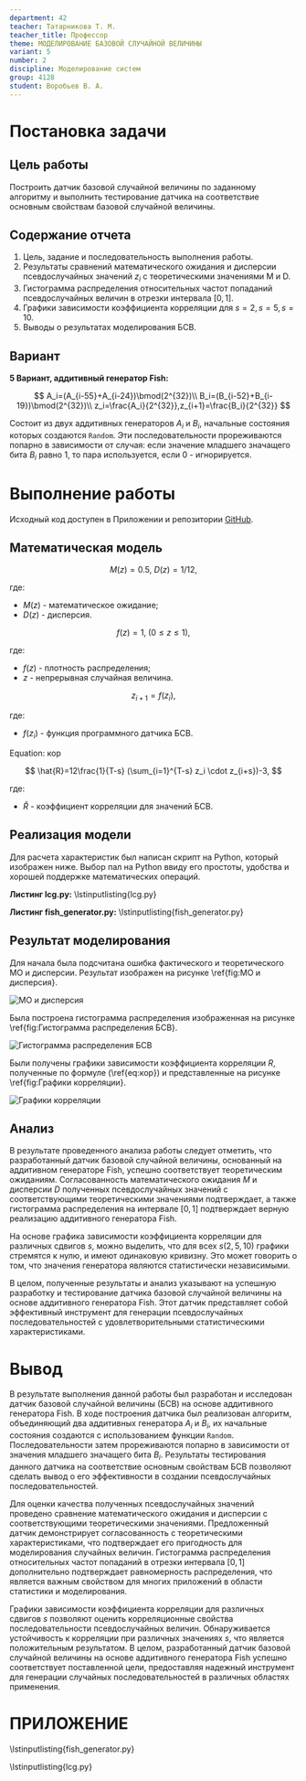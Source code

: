 ```yaml
---
department: 42
teacher: Татарникова Т. М.
teacher_title: Профессор
theme: МОДЕЛИРОВАНИЕ БАЗОВОЙ СЛУЧАЙНОЙ ВЕЛИЧИНЫ
variant: 5
number: 2
discipline: Моделирование систем
group: 4128
student: Воробьев В. А.
---
```


<!--markdownlint-disable ol-prefix, no-inline-html-->

# Постановка задачи

## Цель работы

Построить датчик базовой случайной величины по
заданному алгоритму и выполнить тестирование датчика на соответствие
основным свойствам базовой случайной величины.

## Содержание отчета

1. Цель, задание и последовательность выполнения работы.
2. Результаты сравнений математического ожидания и дисперсии псевдослучайных значений $z_i$ с теоретическими значениями M и D.
3. Гистограмма распределения относительных частот попаданий
   псевдослучайных величин в отрезки интервала $[0,1]$.
4. Графики зависимости коэффициента корреляции для $s=2, s=5, s=10$.
5. Выводы о результатах моделирования БСВ.

## Вариант

**5 Вариант, aддитивный генератор Fish:**

$$
A_i=(A_{i-55}+A_{i-24})\bmod(2^{32})\\
B_i=(B_{i-52}+B_{i-19})\bmod(2^{32})\\
z_i=\frac{A_i}{2^{32}},z_{i+1}=\frac{B_i}{2^{32}}
$$

Состоит из двух аддитивных генераторов $A_i$ и $B_i$, начальные состояния которых
создаются `Random`. Эти последовательности прореживаются попарно в зависимости от случая: если значение младшего значащего бита $B_i$ равно $1$, то пара используется, если $0$ - игнорируется.

# Выполнение работы

Исходный код доступен в Приложении и репозитории [GitHub](https://github.com/vladcto/suai-labs/tree/main/6_semester).

## Математическая модель

$$
M(z)=0.5,\:D(z)=1/12,
$$

где:

- $M(z)$ - математическое ожидание;
- $D(z)$ - дисперсия.

$$f(z)=1,\; (0\leq z\leq1),$$

где:

- $f(z)$ - плотность распределения;
- $z$ - непрерывная случайная величина.

$$z_{i+1}=f(z_i),$$

где:

- $f(z_i)$ - функция программного датчика БСВ.

Equation: кор

$$
\hat{R}=12\frac{1}{T-s}
(\sum_{i=1}^{T-s} z_i \cdot z_{i+s})-3,
$$

где:

- $\hat{R}$ - коэффициент корреляции для значений БСВ.

## Реализация модели

Для расчета характеристик был написан скрипт на Python, который изображен ниже.
Выбор пал на Python ввиду его простоты, удобства и хорошей поддержке математических операций.

**Листинг lcg.py:**
\lstinputlisting{lcg.py}

**Листинг fish_generator.py:**
\lstinputlisting{fish_generator.py}

## Результат моделирования

Для начала была подсчитана ошибка фактического и теоретического МО и дисперсии. Результат изображен на рисунке \ref{fig:МО и дисперсия}.

![МО и дисперсия](report_images/image-3.png)

Была построена гистограмма распределения изображенная на рисунке \ref{fig:Гистограмма распределения БСВ}.

![Гистограмма распределения БСВ](report_images/image.png)

Были получены графики зависимости коэффициента корреляции $R$, полученные по формуле (\ref{eq:кор})
и представленные на рисунке \ref{fig:Графики корреляции}.

![Графики корреляции](report_images/image-1.png)

## Анализ

В результате проведенного анализа работы следует отметить, что разработанный датчик базовой случайной величины, основанный на аддитивном генераторе Fish, успешно соответствует теоретическим ожиданиям. Согласованность математического ожидания $M$ и дисперсии $D$ полученных псевдослучайных значений с соответствующими теоретическими значениями подтверждает, а также гистограмма распределения на интервале $[0,1]$ подтверждает верную реализацию aддитивного генератора Fish.

На основе графика зависимости коэффициента корреляции для различных сдвигов $s$, можно выделить, что для всех $s(2,5,10)$ графики стремятся к нулю, и имеют одинаковую кривизну. Это может говорить о том, что значения генератора являются статистически независимыми.

В целом, полученные результаты и анализ указывают на успешную разработку и тестирование датчика базовой случайной величины на основе аддитивного генератора Fish. Этот датчик представляет собой эффективный инструмент для генерации псевдослучайных последовательностей с удовлетворительными статистическими характеристиками.

# Вывод

В результате выполнения данной работы был разработан и исследован датчик базовой случайной величины (БСВ) на основе аддитивного генератора Fish. В ходе построения датчика был реализован алгоритм, объединяющий два аддитивных генератора $A_i$ и $B_i$, их начальные состояния создаются с использованием функции `Random`. Последовательности затем прореживаются попарно в зависимости от значения младшего значащего бита $B_i$. Результаты тестирования данного датчика на соответствие основным свойствам БСВ позволяют сделать вывод о его эффективности в создании псевдослучайных последовательностей.

Для оценки качества полученных псевдослучайных значений проведено сравнение математического ожидания и дисперсии с соответствующими теоретическими значениями. Предложенный датчик демонстрирует согласованность с теоретическими характеристиками, что подтверждает его пригодность для моделирования случайных величин. Гистограмма распределения относительных частот попаданий в отрезки интервала $[0,1]$ дополнительно подтверждает равномерность распределения, что является важным свойством для многих приложений в области статистики и моделирования.

Графики зависимости коэффициента корреляции для различных сдвигов $s$ позволяют оценить корреляционные свойства последовательности псевдослучайных величин. Обнаруживается устойчивость к корреляции при различных значениях $s$, что является положительным результатом. В целом, разработанный датчик базовой случайной величины на основе аддитивного генератора Fish успешно соответствует поставленной цели, предоставляя надежный инструмент для генерации случайных последовательностей в различных областях применения.

# ПРИЛОЖЕНИЕ <suaidoc-center>

\lstinputlisting{fish_generator.py}

\lstinputlisting{lcg.py}
